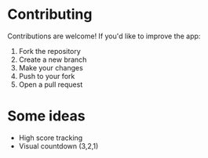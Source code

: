 # Contributing

Contributions are welcome! If you'd like to improve the app:
1. Fork the repository
2. Create a new branch
3. Make your changes
4. Push to your fork
5. Open a pull request

# Some ideas
- High score tracking
- Visual countdown (3,2,1)
